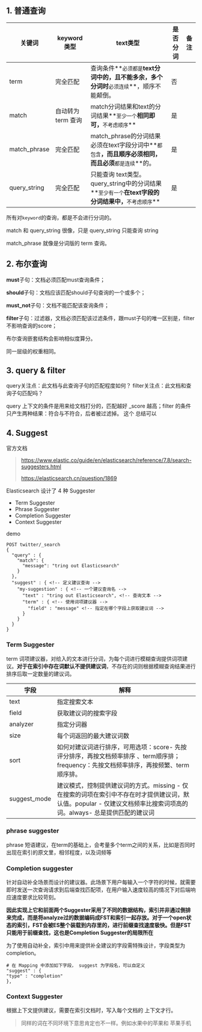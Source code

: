 ## 1. 普通查询

| 关键词       | keyword类型        | text类型                                                     | 是否分词 | 备注 |
| ------------ | ------------------ | ------------------------------------------------------------ | -------- | ---- |
| term         | 完全匹配           | 查询条件**`必须都是`**text分词中的，且不能多余，多个分词时**`必须连续`**，顺序不能颠倒。 | 否       |      |
| match        | 自动转为 term 查询 | match分词结果和text的分词结果**`至少一个`**相同即可，**`不考虑顺序`** | 是       |      |
| match_phrase | 完全匹配           | match_phrase的分词结果必须在text字段分词中**`都包含`**，而且顺序必须相同，而且必须**`都是连续`**的。 | 是       |      |
| query_string | 完全匹配           | 只能查询 text类型。query_string中的分词结果**`至少有一个`**在text字段的分词结果中，**`不考虑顺序`** | 是       |      |

所有对`keyword`的查询，都是不会进行分词的。

match 和 query_string 很像，只是 query_string 只能查询 string

match_phrase 就像是分词版的 term 查询。



## 2. 布尔查询

**must**子句：文档必须匹配must查询条件；

**should**子句：文档应该匹配should子句查询的一个或多个；

**must_not**子句：文档不能匹配该查询条件；

**filter**子句：过滤器，文档必须匹配该过滤条件，跟must子句的唯一区别是，filter不影响查询的score；

布尔查询嵌套结构会影响相似度算分。

同一层级的权重相同。

## 3. query & filter

query关注点：此文档与此查询子句的匹配程度如何？
filter关注点：此文档和查询子句匹配吗？

query 上下文的条件是用来给文档打分的，匹配越好 _score 越高；filter 的条件只产生两种结果：符合与不符合，后者被过滤掉。 这个 总结可以

## 4. Suggest

官方文档

> https://www.elastic.co/guide/en/elasticsearch/reference/7.8/search-suggesters.html
>
> https://elasticsearch.cn/question/1869

Elasticsearch 设计了 4 种 Suggester

- Term Suggester
- Phrase Suggester
- Completion Suggester
- Context Suggester



demo

```shell
POST twitter/_search
{
  "query" : {
    "match": {
      "message": "tring out Elasticsearch"
    }
  },
  "suggest" : { <!-- 定义建议查询 -->
    "my-suggestion" : { <!-- 一个建议查询名 -->
      "text" : "tring out Elasticsearch", <!-- 查询文本 -->
      "term" : { <!-- 使用词项建议器 -->
        "field" : "message" <!-- 指定在哪个字段上获取建议词 -->
      }
    }
  }
}
```



### Term Suggester

term 词项建议器，对给入的文本进行分词，为每个词进行模糊查询提供词项建议。**对于在索引中存在词默认不提供建议词**，不存在的词则根据模糊查询结果进行排序后取一定数量的建议词。

| 字段         | 解释                                                         |
| ------------ | ------------------------------------------------------------ |
| text         | 指定搜索文本                                                 |
| field        | 获取建议词的搜索字段                                         |
| analyzer     | 指定分词器                                                   |
| size         | 每个词返回的最大建议词数                                     |
| sort         | 如何对建议词进行排序，可用选项：score- 先按评分排序，再按文档频率排序 、term顺序排；frequency：先按文档频率排序，再按频繁、term顺序排。 |
| suggest_mode | 建议模式，控制提供建议词的方式。missing - 仅在搜索的词项在索引中不存在时才提供建议词，默认值。popular - 仅建议文档频率比搜索词项高的词。always- 总是提供匹配的建议词 |

### phrase suggester

phrase 短语建议，在term的基础上，会考量多个term之间的关系，比如是否同时出现在索引的原文里，相邻程度，以及词频等



### Completion suggester 

针对自动补全场景而设计的建议器。此场景下用户每输入一个字符的时候，就需要即时发送一次查询请求到后端查找匹配项，在用户输入速度较高的情况下对后端响应速度要求比较苛刻。

**因此实现上它和前面两个Suggester采用了不同的数据结构，索引并非通过倒排来完成，而是将analyze过的数据编码成FST和索引一起存放。对于一个open状态的索引，FST会被ES整个装载到内存里的，进行前缀查找速度极快。但是FST只能用于前缀查找，这也是Completion Suggester的局限所在**

 为了使用自动补全，索引中用来提供补全建议的字段需特殊设计，字段类型为 completion。

```shell
# 在 Mapping 中添加如下字段， suggest 为字段名，可以自定义
"suggest" : {
"type" : "completion"
},
```



### Context Suggester

根据上下文提供建议，需要在索引文档时，写入每个文档的 上下文才行。

> 同样的词在不同环境下意思肯定也不一样。例如水果中的苹果和 苹果手机

